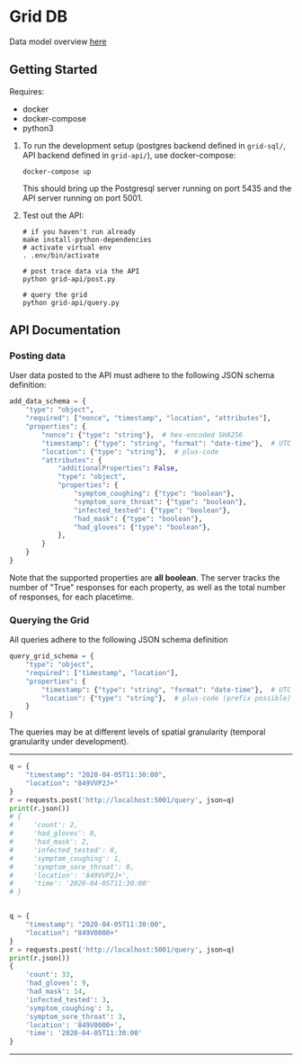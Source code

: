 # Grid DB

Data model overview [here](https://docs.google.com/document/d/1eSpYhxVbxaOs5T3LGTN00xaCVIU8OI9kGkeMLbncieA/edit)

## Getting Started

Requires:
- docker
- docker-compose
- python3

1. To run the development setup (postgres backend defined in `grid-sql/`, API backend defined in `grid-api/`), use docker-compose:

    ```
    docker-compose up
    ```

    This should bring up the Postgresql server running on port 5435 and the API server running on port 5001.

3. Test out the API:
    ```
    # if you haven't run already
    make install-python-dependencies
    # activate virtual env
    . .env/bin/activate

    # post trace data via the API
    python grid-api/post.py

    # query the grid
    python grid-api/query.py
    ```

## API Documentation

### Posting data

User data posted to the API must adhere to the following JSON schema definition:

```python
add_data_schema = {
    "type": "object",
    "required": ["nonce", "timestamp", "location", "attributes"],
    "properties": {
        "nonce": {"type": "string"},  # hex-encoded SHA256
        "timestamp": {"type": "string", "format": "date-time"},  # UTC
        "location": {"type": "string"},  # plus-code
        "attributes": {
            "additionalProperties": False,
            "type": "object",
            "properties": {
                "symptom_coughing": {"type": "boolean"},
                "symptom_sore_throat": {"type": "boolean"},
                "infected_tested": {"type": "boolean"},
                "had_mask": {"type": "boolean"},
                "had_gloves": {"type": "boolean"},
            },
        }
    }
}
```

Note that the supported properties are **all boolean**. The server tracks the
number of "True" responses for each property, as well as the total number of
responses, for each placetime.


### Querying the Grid

All queries adhere to the following JSON schema definition

```python
query_grid_schema = {
    "type": "object",
    "required": ["timestamp", "location"],
    "properties": {
        "timestamp": {"type": "string", "format": "date-time"},  # UTC
        "location": {"type": "string"},  # plus-code (prefix possible)
    }
}
```

The queries may be at different levels of spatial granularity (temporal granularity under development).

---

```python
q = {
    "timestamp": "2020-04-05T11:30:00",
    "location": "849VVP2J+"
}
r = requests.post('http://localhost:5001/query', json=q)
print(r.json())
# {
#     'count': 2,
#     'had_gloves': 0,
#     'had_mask': 2,
#     'infected_tested': 0,
#     'symptom_coughing': 1,
#     'symptom_sore_throat': 0,
#     'location': '849VVP2J+',
#     'time': '2020-04-05T11:30:00'
# }


q = {
    "timestamp": "2020-04-05T11:30:00",
    "location": "849V0000+"
}
r = requests.post('http://localhost:5001/query', json=q)
print(r.json())
{
    'count': 33,
    'had_gloves': 9,
    'had_mask': 14,
    'infected_tested': 3,
    'symptom_coughing': 3,
    'symptom_sore_throat': 3,
    'location': '849V0000+',
    'time': '2020-04-05T11:30:00'
}
```

---
